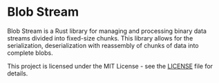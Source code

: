 # Blob Stream

Blob Stream is a Rust library for managing and processing binary data streams divided into fixed-size chunks.
This library allows for the serialization, deserialization with reassembly of chunks of data into complete blobs.

This project is licensed under the MIT License - see the [LICENSE](LICENSE) file for details.
